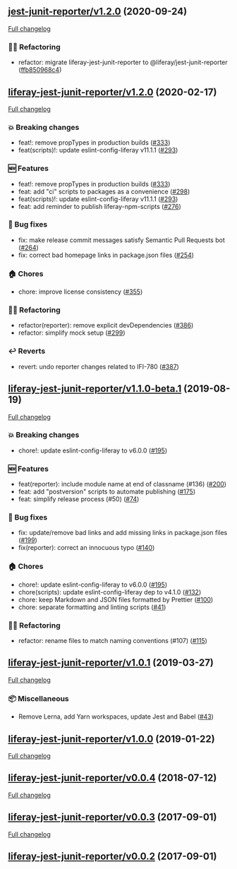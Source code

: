 ## [jest-junit-reporter/v1.2.0](https://github.com/liferay/liferay-frontend-projects/tree/jest-junit-reporter/v1.2.0) (2020-09-24)

[Full changelog](https://github.com/liferay/liferay-frontend-projects/compare/liferay-jest-junit-reporter/v1.2.0...jest-junit-reporter/v1.2.0)

### :woman_juggling: Refactoring

-   refactor: migrate liferay-jest-junit-reporter to @liferay/jest-junit-reporter ([ffb850968c4](https://github.com/liferay/liferay-frontend-projects/commit/ffb850968c417c760c294f1962d3c38939e37b06))

## [liferay-jest-junit-reporter/v1.2.0](https://github.com/liferay/liferay-npm-tools/tree/liferay-jest-junit-reporter/v1.2.0) (2020-02-17)

[Full changelog](https://github.com/liferay/liferay-npm-tools/compare/liferay-jest-junit-reporter/v1.1.0-beta.1...liferay-jest-junit-reporter/v1.2.0)

### :boom: Breaking changes

-   feat!: remove propTypes in production builds ([\#333](https://github.com/liferay/liferay-npm-tools/pull/333))
-   feat(scripts)!: update eslint-config-liferay v11.1.1 ([\#293](https://github.com/liferay/liferay-npm-tools/pull/293))

### :new: Features

-   feat!: remove propTypes in production builds ([\#333](https://github.com/liferay/liferay-npm-tools/pull/333))
-   feat: add "ci" scripts to packages as a convenience ([\#298](https://github.com/liferay/liferay-npm-tools/pull/298))
-   feat(scripts)!: update eslint-config-liferay v11.1.1 ([\#293](https://github.com/liferay/liferay-npm-tools/pull/293))
-   feat: add reminder to publish liferay-npm-scripts ([\#276](https://github.com/liferay/liferay-npm-tools/pull/276))

### :wrench: Bug fixes

-   fix: make release commit messages satisfy Semantic Pull Requests bot ([\#264](https://github.com/liferay/liferay-npm-tools/pull/264))
-   fix: correct bad homepage links in package.json files ([\#254](https://github.com/liferay/liferay-npm-tools/pull/254))

### :house: Chores

-   chore: improve license consistency ([\#355](https://github.com/liferay/liferay-npm-tools/pull/355))

### :woman_juggling: Refactoring

-   refactor(reporter): remove explicit devDependencies ([\#386](https://github.com/liferay/liferay-npm-tools/pull/386))
-   refactor: simplify mock setup ([\#299](https://github.com/liferay/liferay-npm-tools/pull/299))

### :leftwards_arrow_with_hook: Reverts

-   revert: undo reporter changes related to IFI-780 ([\#387](https://github.com/liferay/liferay-npm-tools/pull/387))

## [liferay-jest-junit-reporter/v1.1.0-beta.1](https://github.com/liferay/liferay-npm-tools/tree/liferay-jest-junit-reporter/v1.1.0-beta.1) (2019-08-19)

[Full changelog](https://github.com/liferay/liferay-npm-tools/compare/liferay-jest-junit-reporter/v1.0.1...liferay-jest-junit-reporter/v1.1.0-beta.1)

### :boom: Breaking changes

-   chore!: update eslint-config-liferay to v6.0.0 ([\#195](https://github.com/liferay/liferay-npm-tools/pull/195))

### :new: Features

-   feat(reporter): include module name at end of classname (#136) ([\#200](https://github.com/liferay/liferay-npm-tools/pull/200))
-   feat: add "postversion" scripts to automate publishing ([\#175](https://github.com/liferay/liferay-npm-tools/pull/175))
-   feat: simplify release process (#50) ([\#74](https://github.com/liferay/liferay-npm-tools/pull/74))

### :wrench: Bug fixes

-   fix: update/remove bad links and add missing links in package.json files ([\#199](https://github.com/liferay/liferay-npm-tools/pull/199))
-   fix(reporter): correct an innocuous typo ([\#140](https://github.com/liferay/liferay-npm-tools/pull/140))

### :house: Chores

-   chore!: update eslint-config-liferay to v6.0.0 ([\#195](https://github.com/liferay/liferay-npm-tools/pull/195))
-   chore(scripts): update eslint-config-liferay dep to v4.1.0 ([\#132](https://github.com/liferay/liferay-npm-tools/pull/132))
-   chore: keep Markdown and JSON files formatted by Prettier ([\#100](https://github.com/liferay/liferay-npm-tools/pull/100))
-   chore: separate formatting and linting scripts ([\#41](https://github.com/liferay/liferay-npm-tools/pull/41))

### :woman_juggling: Refactoring

-   refactor: rename files to match naming conventions (#107) ([\#115](https://github.com/liferay/liferay-npm-tools/pull/115))

## [liferay-jest-junit-reporter/v1.0.1](https://github.com/liferay/liferay-npm-tools/tree/liferay-jest-junit-reporter/v1.0.1) (2019-03-27)

[Full changelog](https://github.com/liferay/liferay-npm-tools/compare/liferay-jest-junit-reporter/v1.0.0...liferay-jest-junit-reporter/v1.0.1)

### :package: Miscellaneous

-   Remove Lerna, add Yarn workspaces, update Jest and Babel ([\#43](https://github.com/liferay/liferay-npm-tools/pull/43))

## [liferay-jest-junit-reporter/v1.0.0](https://github.com/liferay/liferay-npm-tools/tree/liferay-jest-junit-reporter/v1.0.0) (2019-01-22)

[Full changelog](https://github.com/liferay/liferay-npm-tools/compare/liferay-jest-junit-reporter/v0.0.4...liferay-jest-junit-reporter/v1.0.0)

## [liferay-jest-junit-reporter/v0.0.4](https://github.com/liferay/liferay-npm-tools/tree/liferay-jest-junit-reporter/v0.0.4) (2018-07-12)

[Full changelog](https://github.com/liferay/liferay-npm-tools/compare/liferay-jest-junit-reporter/v0.0.3...liferay-jest-junit-reporter/v0.0.4)

## [liferay-jest-junit-reporter/v0.0.3](https://github.com/liferay/liferay-npm-tools/tree/liferay-jest-junit-reporter/v0.0.3) (2017-09-01)

[Full changelog](https://github.com/liferay/liferay-npm-tools/compare/liferay-jest-junit-reporter/v0.0.2...liferay-jest-junit-reporter/v0.0.3)

## [liferay-jest-junit-reporter/v0.0.2](https://github.com/liferay/liferay-npm-tools/tree/liferay-jest-junit-reporter/v0.0.2) (2017-09-01)
